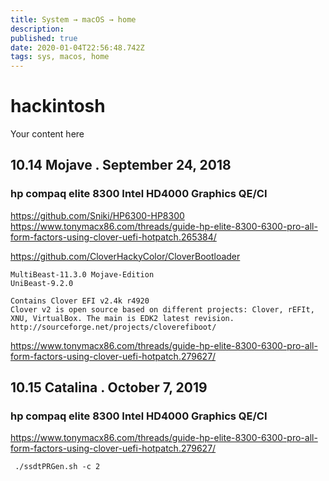 ```yaml
---
title: System → macOS → home
description: 
published: true
date: 2020-01-04T22:56:48.742Z
tags: sys, macos, home
---
```


# hackintosh
Your content here


## 10.14 Mojave . September 24, 2018

### hp compaq elite 8300 Intel HD4000 Graphics QE/CI

https://github.com/Sniki/HP6300-HP8300
https://www.tonymacx86.com/threads/guide-hp-elite-8300-6300-pro-all-form-factors-using-clover-uefi-hotpatch.265384/

https://github.com/CloverHackyColor/CloverBootloader



```
MultiBeast-11.3.0 Mojave-Edition
UniBeast-9.2.0

Contains Clover EFI v2.4k r4920
Clover v2 is open source based on different projects: Clover, rEFIt, XNU, VirtualBox. The main is EDK2 latest revision. http://sourceforge.net/projects/cloverefiboot/
```
https://www.tonymacx86.com/threads/guide-hp-elite-8300-6300-pro-all-form-factors-using-clover-uefi-hotpatch.279627/







## 10.15 Catalina . October 7, 2019
### hp compaq elite 8300 Intel HD4000 Graphics QE/CI
https://www.tonymacx86.com/threads/guide-hp-elite-8300-6300-pro-all-form-factors-using-clover-uefi-hotpatch.279627/
```
 ./ssdtPRGen.sh -c 2
```